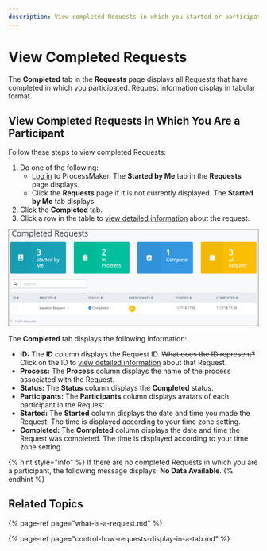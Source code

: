 ```yaml
---
description: View completed Requests in which you started or participated.
---
```


# View Completed Requests

The **Completed** tab in the **Requests** page displays all Requests that have completed in which you participated. Request information display in tabular format.

## View Completed Requests in Which You Are a Participant

Follow these steps to view completed Requests:

1. Do one of the following:
   * [Log in](../log-in.md#log-in) to ProcessMaker. The **Started by Me** tab in the **Requests** page displays.
   * Click the **Requests** page if it is not currently displayed. The **Started by Me** tab displays.
2. Click the **Completed** tab.
3. Click a row in the table to [view detailed information](request-details.md) about the request.

![&quot;Completed&quot; Request tab](../../.gitbook/assets/completed-request.png)

The **Completed** tab displays the following information:

* **ID:** The **ID** column displays the Request ID. ~~What does the ID represent?~~ Click on the ID to [view detailed information](request-details.md) about that Request.
* **Process:** The **Process** column displays the name of the process associated with the Request.
* **Status:** The **Status** column displays the **Completed** status.
* **Participants:** The **Participants** column displays avatars of each participant in the Request.
* **Started:** The **Started** column displays the date and time you made the Request. The time is displayed according to your time zone setting.
* **Completed:** The **Completed** column displays the date and time the Request was completed. The time is displayed according to your time zone setting.

{% hint style="info" %}
If there are no completed Requests in which you are a participant, the following message displays: **No Data Available**.
{% endhint %}

## Related Topics

{% page-ref page="what-is-a-request.md" %}

{% page-ref page="control-how-requests-display-in-a-tab.md" %}

